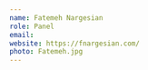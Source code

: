```yaml
---
name: Fatemeh Nargesian
role: Panel
email: 
website: https://fnargesian.com/
photo: Fatemeh.jpg
---
```

